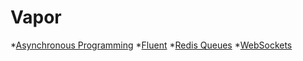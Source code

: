# Vapor

*[Asynchronous Programming](https://github.com/YIshihara11201/iOSTips/blob/main/Vapor/AsynchronousProgramming.md)
*[Fluent](https://github.com/YIshihara11201/iOSTips/blob/main/Vapor/Fluent.md)
*[Redis Queues](https://github.com/YIshihara11201/iOSTips/blob/main/Vapor/Queues.md)
*[WebSockets](https://github.com/YIshihara11201/iOSTips/blob/main/Vapor/WebSockets.md)
